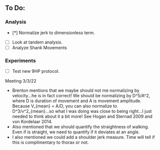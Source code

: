 ## To Do:
### Analysis
- [*] Normalize jerk to dimensionless term.
- [ ] Look at tandem analysis.
- [ ] Analyze Shank Movements
### Experiments
- [ ] Test new 9HP protocol.

Meeting 3/3/22

- Brenton mentions that we maybe should not me normalizing by velocity...he is in fact correct! We should be normalizing by D^5/A^2, where D is duration of movement and A is movement amplitude. Because V_{mean} = A/D, you can also normalize to D^3/v^2_{mean}...so what I was doing was close to being right...I just needed to think about it a bit more! See Hogan and Sternad 2009 and von Kordelaar 2014.
- Also mentioned that we should quantify the straightness of walking. Even if is straight, we need to quantify if it deviates at an angle.
- I also mentioned we could add a shoulder jerk measure. Time will tell if this is complimentary to thorax or not.


